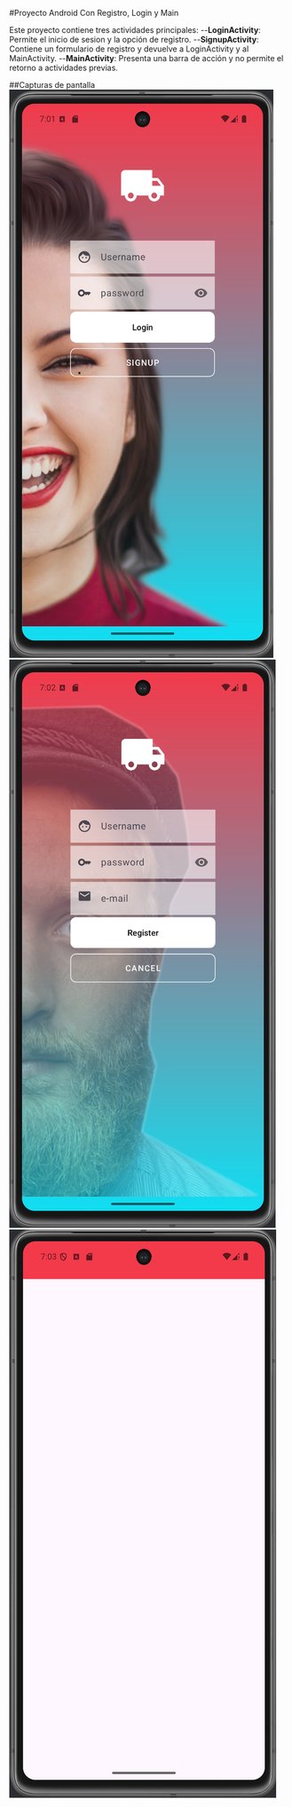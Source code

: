 
#Proyecto Android Con Registro, Login y Main

Este proyecto contiene tres actividades principales:
--**LoginActivity**: Permite el inicio de sesion y la opción de registro.
--**SignupActivity**: Contiene un formulario de registro y devuelve a LoginActivity y al MainActivity.
--**MainActivity**: Presenta una barra de acción y no permite el retorno a actividades previas.

##Capturas de pantalla
![LoginActivity](img/ActivityLogin.png)
![SignupActivity](img/ActiitySignup.png)
![MainActivity](img/ActivityMain.png)